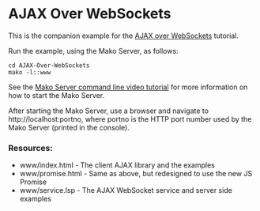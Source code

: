 # AJAX Over WebSockets

This is the companion example for the [AJAX over WebSockets](https://makoserver.net/articles/AJAX-over-WebSockets) tutorial.

Run the example, using the Mako Server, as follows:

```
cd AJAX-Over-WebSockets
mako -l::www
```

See the [Mako Server command line video tutorial](https://youtu.be/vwQ52ZC5RRg) for more information on how to start the Mako Server.


After starting the Mako Server, use a browser and navigate to http://localhost:portno, where portno is
the HTTP port number used by the Mako Server (printed in the console).

### Resources:
* www/index.html - The client AJAX library and the examples
* www/promise.html - Same as above, but redesigned to use the new JS Promise
* www/service.lsp - The AJAX WebSocket service and server side examples
